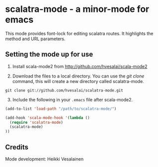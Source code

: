 # scalatra-mode - a minor-mode for emacs

This mode provides font-lock for editing scalatra routes. It
highlights the method and URL parameters.

## Setting the mode up for use

1. Install scala-mode2 from http://github.com/hvesalai/scala-mode2

2. Download the files to a local directory. You can use the *git clone*
command, this will create a new directory called scalatra-mode.
```
git clone git://github.com/hvesalai/scalatra-mode.git
```

3. Include the following in your `.emacs` file after scala-mode2. 

```lisp
(add-to-list 'load-path "/path/to/scalatra-mode/")

(add-hook 'scala-mode-hook '(lambda ()
  (require 'scalatra-mode)
  (scalatra-mode)
))
```

## Credits

Mode development: Heikki Vesalainen
